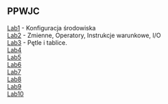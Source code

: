 ## PPWJC

[Lab1](instructions/lab1.html) - Konfiguracja środowiska\
[Lab2](instructions/lab2.html) - Zmienne, Operatory, Instrukcje warunkowe, I/O\
[Lab3]() - Pętle i tablice.\
[Lab4]()\
[Lab5]()\
[Lab6]()\
[Lab7]()\
[Lab8]()\
[Lab9]()\
[Lab10]()
